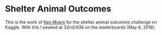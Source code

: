 # Shelter Animal Outcomes

This is the work of [Ken Myers](https://github.com/kennmyers) for the shelter animal outcomes challenge on Kaggle. With this I peaked at 32nd/436 on the leaderboards (May 6, 2016).

